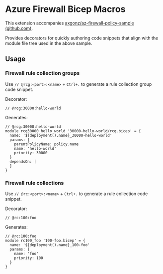 # Azure Firewall Bicep Macros

This extension accompanies [axgonz/az-firewall-policy-sample (github.com)](https://github.com/axgonz/az-firewall-policy-sample).

Provides decorators for quickly authoring code snippets that align with the module file tree used in the above sample.

## Usage

### Firewall rule collection groups

Use `// @rcg:<port>:<name>` + `Ctrl+.` to generate a rule collection group code snippet.

Decorator:

``` bicep
// @rcg:30000:hello-world
```

Generates:

``` bicep
// @rcg:30000:hello-world
module rcg30000_hello_world '30000-hello-world/rcg.bicep' = {
  name: '${deployment().name}_30000-hello-world'
  params: {
    parentPolicyName: policy.name
    name: 'hello-world'
    priority: 30000
  }
  dependsOn: [
  ]
}
```

### Firewall rule collections

Use `// @rc:<port>:<name>` + `Ctrl+.` to generate a rule collection code snippet.

Decorator:

``` bicep
// @rc:100:foo
```

Generates:

``` bicep
// @rc:100:foo
module rc100_foo '100-foo.bicep' = {
  name: '${deployment().name}_100-foo'
  params: {
    name: 'foo'
    priority: 100
  }
}
```
